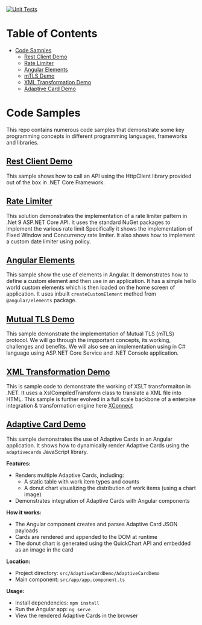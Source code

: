 [![Unit Tests](https://github.com/pravinchandankhede/codesamples/actions/workflows/dotnet.yml/badge.svg)](https://github.com/pravinchandankhede/codesamples/actions/workflows/dotnet.yml)

# Table of Contents
- [Code Samples](#code-samples)
  - [Rest Client Demo](#rest-client-demo)
  - [Rate Limiter](#rate-limiter)
  - [Angular Elements](#angular-elements)
  - [mTLS Demo](#mutual-tls-demo)
  - [XML Transformation Demo](#xml-transformation-demo)
  - [Adaptive Card Demo](#adaptive-card-demo)

# Code Samples
This repo contains numerous code samples that demonstrate some key programming concepts in different programming languages, frameworks and libraries.

## [Rest Client Demo](https://github.com/pravinchandankhede/codesamples/tree/main/src/HttpRestClientDemo)
This sample shows how to call an API using the HttpClient library provided out of the box in .NET Core Framework.

## [Rate Limiter](https://github.com/pravinchandankhede/codesamples/tree/main/src/RateLimitingSolution)
This solution demonstrates the implementation of a rate limiter pattern in .Net 9 ASP.NET Core API. It uses the standard NuGet packages to implement the various rate limit
Specifically it shows the implementation of Fixed Window and Concurrency rate limiter. It also shows how to implement a custom date limiter using policy.

## [Angular Elements](https://github.com/pravinchandankhede/codesamples/tree/main/src/AngularElements)
This sample show the use of elements in Angular. It demonstrates how to define a custom element and then use in an application. It has a simple hello world custom elements which is then loaded on the home screen of application. It uses inbuilt `createCustomElement` method from `@angular/elements` package.

## [Mutual TLS Demo](https://github.com/pravinchandankhede/codesamples/tree/main/src/MTLSDemo)
This sample demonstrate the implementation of Mutual TLS (mTLS) protocol. We will go through the impportant concepts, its working, challenges and benefits. We will also see an implementation using in C# language using ASP.NET Core Service and .NET Console application.

## [XML Transformation Demo](https://github.com/pravinchandankhede/codesamples/tree/main/src/XmlTransformationDemo)
This is sample code to demonstrate the working of XSLT transformaiton in .NET. It uses a XslCompiledTransform class to translate a XML file into HTML. This sample is further evolved in a full scale backbone of a enterpise integration & transformation engine here [XConnect](https://github.com/pravinchandankhede/XConnect)

## [Adaptive Card Demo](https://github.com/pravinchandankhede/codesamples/tree/main/src/AdaptiveCardDemo)
This sample demonstrates the use of Adaptive Cards in an Angular application. It shows how to dynamically render Adaptive Cards using the `adaptivecards` JavaScript library.

**Features:**
- Renders multiple Adaptive Cards, including:
  - A static table with work item types and counts
  - A donut chart visualizing the distribution of work items (using a chart image)
- Demonstrates integration of Adaptive Cards with Angular components

**How it works:**
- The Angular component creates and parses Adaptive Card JSON payloads
- Cards are rendered and appended to the DOM at runtime
- The donut chart is generated using the QuickChart API and embedded as an image in the card

**Location:**
- Project directory: `src/AdaptiveCardDemo/AdaptiveCardDemo`
- Main component: `src/app/app.component.ts`

**Usage:**
- Install dependencies: `npm install`
- Run the Angular app: `ng serve`
- View the rendered Adaptive Cards in the browser
